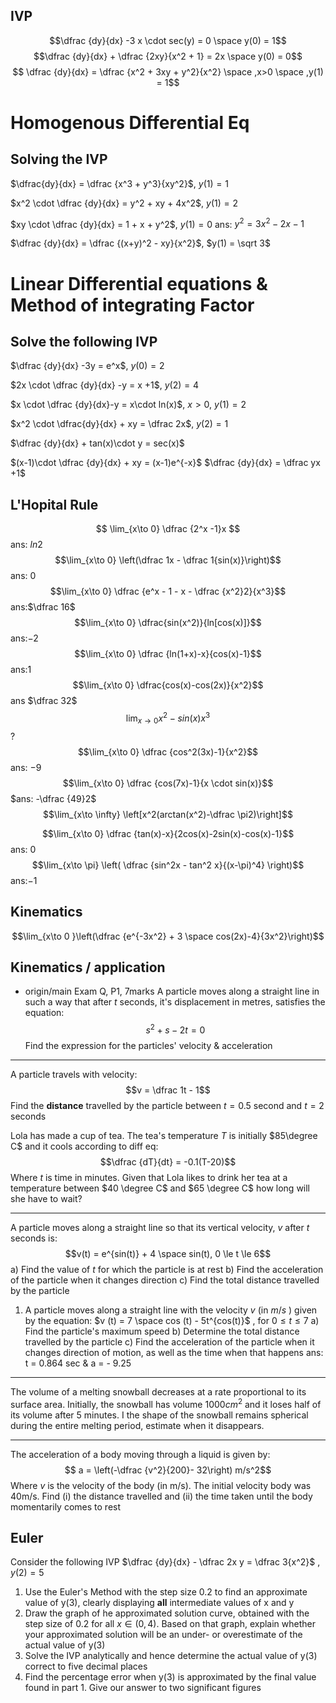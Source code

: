 ## IVP
$$\dfrac {dy}{dx} -3 x \cdot sec(y) = 0 \space y(0) = 1$$
$$\dfrac {dy}{dx} + \dfrac {2xy}{x^2 + 1} = 2x \space y(0) = 0$$
$$ \dfrac {dy}{dx} = \dfrac {x^2 + 3xy + y^2}{x^2} \space ,x>0 \space ,y(1) = 1$$
# Homogenous Differential Eq

## Solving the IVP
$\dfrac{dy}{dx} = \dfrac {x^3 + y^3}{xy^2}$, $y(1) = 1$

$x^2 \cdot \dfrac {dy}{dx} = y^2 + xy + 4x^2$, $y(1) = 2$

$xy \cdot \dfrac {dy}{dx} = 1 + x + y^2$, $y(1) = 0$
ans: $y^2 = 3x^2 - 2x-1$

$\dfrac {dy}{dx} = \dfrac {(x+y)^2 - xy}{x^2}$, $y(1) = \sqrt 3$


# Linear Differential equations & Method of integrating Factor
## Solve the following IVP
$\dfrac {dy}{dx} -3y = e^x$, $y(0) =2$

$2x \cdot \dfrac {dy}{dx} -y = x +1$, $y(2) = 4$

$x \cdot \dfrac {dy}{dx}-y = x\cdot ln(x)$, $x > 0$, $y(1) =2$

$x^2 \cdot \dfrac{dy}{dx} + xy = \dfrac 2x$, $y(2) = 1$

$\dfrac {dy}{dx} + tan(x)\cdot y = sec(x)$

$(x-1)\cdot \dfrac {dy}{dx} + xy = (x-1)e^{-x}$
$\dfrac {dy}{dx} = \dfrac yx +1$

## L'Hopital Rule 
$$ \lim_{x\to 0} \dfrac {2^x -1}x $$ ans: $ln2$ 
$$\lim_{x\to 0} \left(\dfrac 1x - \dfrac 1{sin(x)}\right)$$
ans: $0$
$$\lim_{x\to 0} \dfrac {e^x - 1 - x - \dfrac {x^2}2}{x^3}$$
ans:$\dfrac 16$
$$\lim_{x\to 0} \dfrac{sin(x^2)}{ln[cos(x)]}$$
ans:$-2$
$$\lim_{x\to 0} \dfrac {ln(1+x)-x}{cos(x)-1}$$
ans:$1$
$$\lim_{x\to 0} \dfrac{cos(x)-cos(2x)}{x^2}$$
ans $\dfrac 32$
$$\lim_{x\to 0} {x^2-sin(x)}{x^3}$$
?
$$\lim_{x\to 0} \dfrac {cos^2(3x)-1}{x^2}$$
ans: $-9$
$$\lim_{x\to 0} \dfrac {cos(7x)-1}{x \cdot sin(x)}$$ $ans: -\dfrac {49}2$
$$\lim_{x\to \infty} \left[x^2(arctan(x^2)-\dfrac \pi2)\right]$$

$$\lim_{x\to 0} \dfrac {tan(x)-x}{2cos(x)-2sin(x)-cos(x)-1}$$
ans: $0$
$$\lim_{x\to \pi} \left( \dfrac {sin^2x - tan^2 x}{(x-\pi)^4} \right)$$
ans:$-1$

## Kinematics
$$\lim_{x\to 0 }\left(\dfrac {e^{-3x^2} + 3 \space cos(2x)-4}{3x^2}\right)$$

## Kinematics / application
-  origin/main
Exam Q, P1, 7marks
A particle moves along a straight line in such a way that after $t$ seconds, it's displacement in metres, satisfies the equation:
$$s^2 + s -2t = 0$$
Find the expression for the particles' velocity & acceleration

---
A particle travels with velocity:
$$v = \dfrac 1t - 1$$
Find the **distance** travelled by the particle between $t = 0.5$ second and $t = 2$ seconds

Lola has made a cup of tea. The tea's temperature $T$ is initially $85\degree C$ and it cools according to diff eq:
$$\dfrac {dT}{dt} = -0.1(T-20)$$
Where $t$ is time in minutes. Given that Lola likes to drink her tea at a temperature between $40 \degree C$ and $65 \degree C$ how long will she have to wait?


---
A particle moves along a straight line so that its vertical velocity, $v$ after $t$ seconds is:
$$v(t) = e^{sin(t)} + 4 \space sin(t), 0 \le t \le 6$$
a) Find the value of $t$ for which the particle is at rest
b) Find the acceleration of the particle when it changes direction
c) Find the total distance travelled by the particle


1. A particle moves along a straight line with the velocity $v$ (in $m/s$ ) given by the equation:
	$v (t) = 7 \space cos (t) - 5t^{cos(t)}$ , for $0 \le t \le 7$
a) Find the particle's maximum speed
b) Determine the total distance travelled by the particle
c) Find the acceleration of the particle when it changes direction of motion, as well as the time when that happens
ans: t = 0.864 sec & a = - 9.25

--- 
The volume of a melting snowball decreases at a rate proportional to its surface area. Initially, the snowball has volume $1000cm^2$ and it loses half of its volume after 5 minutes. I the shape of the snowball remains spherical during the entire melting period, estimate when it disappears.

--- 
The acceleration of a body moving through a liquid is given by:
$$ a = \left(-\dfrac {v^2}{200}- 32\right) m/s^2$$
Where $v$ is the velocity of the body (in m/s). The initial velocity body was 40m/s. Find (i) the distance travelled and (ii) the time taken until the body momentarily comes to rest

## Euler 

Consider the following IVP 
$\dfrac {dy}{dx} - \dfrac 2x y = \dfrac 3{x^2}$ ,       $y (2) = 5$

1. Use the Euler's Method with the step size 0.2 to find an approximate value of y(3), clearly displaying **all** intermediate values of x and y
2. Draw the graph of he approximated solution curve, obtained with the step size of 0.2 for all $x \in (0,4)$. Based on that graph, explain whether your approximated solution will be an under- or overestimate of the actual value of y(3)
3. Solve the IVP analytically and hence determine the actual value of y(3) correct to five decimal places
4. Find the percentage error when y(3) is approximated by the final value found in part 1. Give our answer to two significant figures 